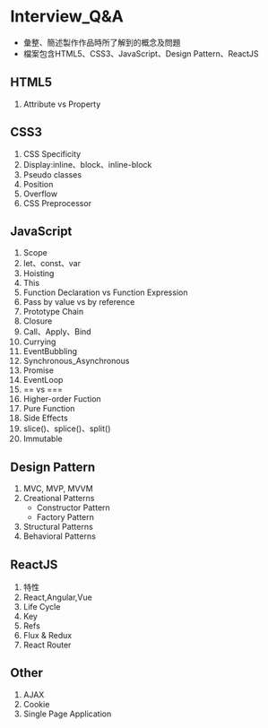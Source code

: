 # Interview_Q&A
- 彙整、簡述製作作品時所了解到的概念及問題
- 檔案包含HTML5、CSS3、JavaScript、Design Pattern、ReactJS 

## HTML5
1. Attribute vs Property

## CSS3
1. CSS Specificity
2. Display:inline、block、inline-block
3. Pseudo classes
4. Position
5. Overflow
6. CSS Preprocessor

## JavaScript
1. Scope
2. let、const、var
3. Hoisting  
4. This  
5. Function Declaration vs Function Expression  
6. Pass by value vs by reference  
7. Prototype Chain  
8. Closure  
9. Call、Apply、Bind  
10. Currying   
11. EventBubbling  
12. Synchronous_Asynchronous  
13. Promise  
14. EventLoop  
15. == vs ===
16. Higher-order Fuction
17. Pure Function
18. Side Effects
19. slice()、splice()、split() 
20. Immutable

## Design Pattern
1. MVC, MVP, MVVM
2. Creational Patterns
    - Constructor Pattern
    - Factory Pattern
3. Structural Patterns
4. Behavioral Patterns

## ReactJS
1. 特性
2. React,Angular,Vue
3. Life Cycle 
4. Key
5. Refs
6. Flux & Redux
7. React Router

## Other
1. AJAX
2. Cookie
3. Single Page Application